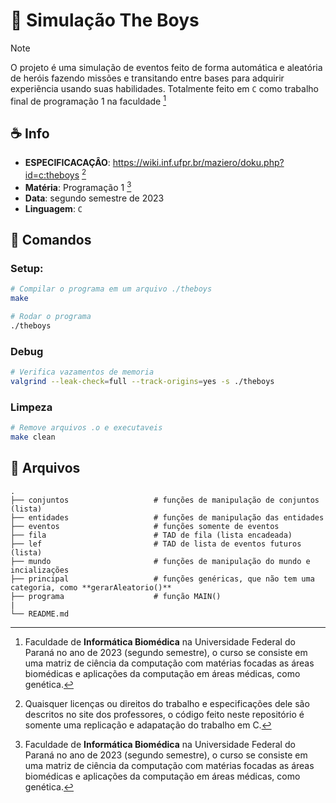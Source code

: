# 👻 Simulação The Boys

> [!NOTE]
> O projeto é uma simulação de eventos feito de forma automática e aleatória de heróis fazendo missões e transitando entre bases para adquirir experiẽncia usando suas habilidades. Totalmente feito em `C` como trabalho final de programação 1 na faculdade [^1]

## ☕ Info

- **ESPECIFICACAÇÂO**: https://wiki.inf.ufpr.br/maziero/doku.php?id=c:theboys [^2]
- **Matéria**: Programação 1 [^1]
- **Data**: segundo semestre de 2023
- **Linguagem**: `C`

## 🐛 Comandos

### Setup:
```bash
# Compilar o programa em um arquivo ./theboys
make

# Rodar o programa
./theboys
```

### Debug
```bash
# Verifica vazamentos de memoria
valgrind --leak-check=full --track-origins=yes -s ./theboys
```

### Limpeza
```bash
# Remove arquivos .o e executaveis
make clean
```

## 🚀 Arquivos

    .
    ├── conjuntos                   # funções de manipulação de conjuntos (lista)
    ├── entidades                   # funções de manipulação das entidades
    ├── eventos                     # funções somente de eventos
    ├── fila                        # TAD de fila (lista encadeada)
    ├── lef                         # TAD de lista de eventos futuros (lista)
    ├── mundo                       # funções de manipulação do mundo e incializações
    ├── principal                   # funções genéricas, que não tem uma categoria, como **gerarAleatorio()**
    ├── programa                    # função MAIN()
    |
    └── README.md                   

[^1]: Faculdade de **Informática Biomédica** na Universidade Federal do Paraná no ano de 2023 (segundo semestre), o curso se consiste em uma matriz de ciência da computação com matérias focadas as áreas biomédicas e aplicações da computação em áreas médicas, como genética.

[^2]: Quaisquer licenças ou direitos do trabalho e especificações dele são descritos no site dos professores, o código feito neste repositório é somente uma replicação e adapatação do trabalho em C.
